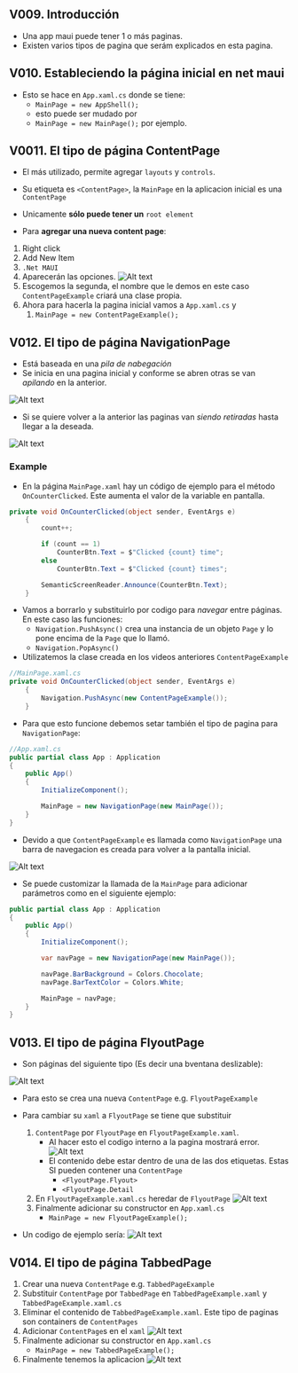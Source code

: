 
## V009. Introducción
- Una app maui puede tener 1 o más paginas.
- Existen varios tipos de pagina que serám explicados en esta pagina.

## V010. Estableciendo la página inicial en net maui
- Esto se hace en `App.xaml.cs` donde se tiene:
  - `MainPage = new AppShell();`
  - esto puede ser mudado por 
  - `MainPage = new MainPage();` por ejemplo. 


## V0011. El tipo de página ContentPage
- El más utilizado, permite agregar `layouts` y `controls`.
- Su etiqueta es `<ContentPage>`, la `MainPage` en la aplicacion inicial es una `ContentPage`
- Unicamente **sólo puede tener un** `root element`

- Para **agregar una nueva content page**:
1. Right click 
2. Add New Item
3. `.Net MAUI`
4. Aparecerán las opciones.
![Alt text](image.png)
5. Escogemos la segunda, el nombre que le demos en este caso `ContentPageExample` criará una clase propia.
6. Ahora para hacerla la pagina inicial vamos a `App.xaml.cs` y 
   1. `MainPage = new ContentPageExample();`


## V012. El tipo de página NavigationPage
- Está baseada en una *pila de nabegación*
- Se inicia en una pagina inicial y conforme se abren otras se van *apilando* en la anterior.

![Alt text](image-1.png)

- Si se quiere volver a la anterior las paginas van *siendo retiradas* hasta llegar a la deseada.

![Alt text](image-2.png)

### Example
- En la página `MainPage.xaml` hay un código de ejemplo para el método `OnCounterClicked`. Este aumenta el valor de la variable en pantalla.

``` cs
private void OnCounterClicked(object sender, EventArgs e)
	{
		count++;

		if (count == 1)
			CounterBtn.Text = $"Clicked {count} time";
		else
			CounterBtn.Text = $"Clicked {count} times";

		SemanticScreenReader.Announce(CounterBtn.Text);
	}
```
- Vamos a borrarlo y substituirlo por codigo para *navegar* entre páginas. En este caso las funciones:
  - `Navigation.PushAsync()` crea una instancia de un objeto `Page` y lo pone encima de la `Page` que lo llamó.
  - `Navigation.PopAsync()`
- Utilizatemos la clase creada en los videos anteriores `ContentPageExample`

``` cs
//MainPage.xaml.cs
private void OnCounterClicked(object sender, EventArgs e)
	{
		Navigation.PushAsync(new ContentPageExample());
	}
```

- Para que esto funcione debemos setar también el tipo de pagina para `NavigationPage`:

``` cs
//App.xaml.cs
public partial class App : Application
{
	public App()
	{
		InitializeComponent();

		MainPage = new NavigationPage(new MainPage());
	}
}
```

- Devido a que `ContentPageExample` es llamada como `NavigationPage` una barra de navegacion es creada para volver a la pantalla inicial.

![Alt text](image-3.png)

- Se puede customizar la llamada de la `MainPage` para adicionar parámetros como en el siguiente ejemplo:

``` cs
public partial class App : Application
{
	public App()
	{
		InitializeComponent();

		var navPage = new NavigationPage(new MainPage());

		navPage.BarBackground = Colors.Chocolate;
		navPage.BarTextColor = Colors.White;

		MainPage = navPage;
	}
}
```

## V013. El tipo de página FlyoutPage
- Son páginas del siguiente tipo (Es decir una bventana deslizable):

![Alt text](image-4.png)

- Para esto se crea una nueva `ContentPage` e.g. `FlyoutPageExample` 
- Para cambiar su `xaml` a `FlyoutPage` se tiene que substituir 
  1. `ContentPage` por `FlyoutPage` en `FlyoutPageExample.xaml`. 
     - Al hacer esto el codigo interno a la pagina mostrará error.
     ![Alt text](image-5.png)
     - El contenido debe estar dentro de una de las dos etiquetas. Estas SI pueden contener una `ContentPage` 
       - `<FlyoutPage.Flyout>`
       - `<FlyoutPage.Detail`     
  2. En `FlyoutPageExample.xaml.cs` heredar de `FlyoutPage`
     ![Alt text](image-6.png)
  3. Finalmente adicionar su constructor en `App.xaml.cs`
     - `MainPage = new FlyoutPageExample();`
  
- Un codigo de ejemplo sería:
![Alt text](image-7.png)

## V014. El tipo de página TabbedPage
1. Crear una nueva `ContentPage` e.g. `TabbedPageExample`
2. Substituir `ContentPage` por `TabbedPage` en `TabbedPageExample.xaml` y `TabbedPageExample.xaml.cs`
3. Eliminar el contenido de `TabbedPageExample.xaml`. Este tipo de paginas son containers de `ContentPages` 
4. Adicionar `ContentPage`s en el `xaml`
![Alt text](image-8.png)
5. Finalmente adicionar su constructor en `App.xaml.cs`
   - `MainPage = new TabbedPageExample();`
6. Finalmente tenemos la aplicacion
![Alt text](image-9.png)